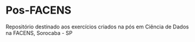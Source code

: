# Pos-FACENS
Repositório destinado aos exercícios criados na pós em Ciência de Dados na FACENS, Sorocaba - SP
